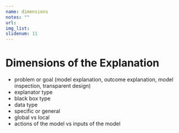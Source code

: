 ```yaml
---
name: dimensions
notes: ""
url: 
img_list: 
slidenum: 11
---
```



# Dimensions of the Explanation

- problem or goal (model explanation, outcome explanation, model inspection, transparent design)
- explanator type
- black box type
- data type
- specific or general
- global vs local
- actions of the model vs inputs of the model


